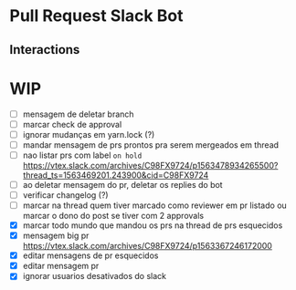 # Pull Request Slack Bot

## Interactions

# WIP

- [ ] mensagem de deletar branch
- [ ] marcar check de approval
- [ ] ignorar mudanças em yarn.lock (?)
- [ ] mandar mensagem de prs prontos pra serem mergeados em thread
- [ ] nao listar prs com label `on hold` https://vtex.slack.com/archives/C98FX9724/p1563478934265500?thread_ts=1563469201.243900&cid=C98FX9724
- [ ] ao deletar mensagem do pr, deletar os replies do bot
- [ ] verificar changelog (?)
- [ ] marcar na thread quem tiver marcado como reviewer em pr listado ou marcar o dono do post se tiver com 2 approvals
- [x] marcar todo mundo que mandou os prs na thread de prs esquecidos
- [x] mensagem big pr https://vtex.slack.com/archives/C98FX9724/p1563367246172000
- [x] editar mensagens de pr esquecidos
- [x] editar mensagem pr
- [x] ignorar usuarios desativados do slack

